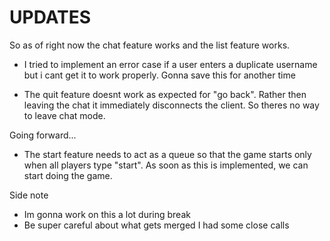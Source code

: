 # UPDATES

So as of right now the chat feature works and the list feature works. 

- I tried to implement an error case if a user enters a duplicate username but i cant get
it to work properly. Gonna save this for another time

- The quit feature doesnt work as expected for "go back". Rather then leaving the chat it immediately disconnects the client. So theres no way to leave chat mode.

Going forward...
- The start feature needs to act as a queue so that the game starts only when all players type "start". As soon as this is implemented, we can start doing the game.

Side note
- Im gonna work on this a lot during break
- Be super careful about what gets merged I had some close calls